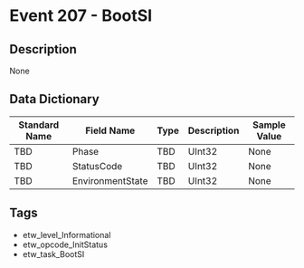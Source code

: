 # Event 207 - BootSI

## Description
None

## Data Dictionary
|Standard Name|Field Name|Type|Description|Sample Value|
|---|---|---|---|---|
|TBD|Phase|TBD|UInt32|None|None|
|TBD|StatusCode|TBD|UInt32|None|None|
|TBD|EnvironmentState|TBD|UInt32|None|None|

## Tags
* etw_level_Informational
* etw_opcode_InitStatus
* etw_task_BootSI